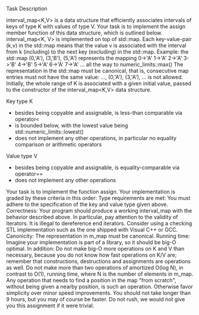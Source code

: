 Task Description

interval_map<K,V> is a data structure that efficiently associates intervals of keys of type K with values of type V. 
Your task is to implement the assign member function of this data structure, which is outlined below.
interval_map<K, V> is implemented on top of std::map.
Each key-value-pair (k,v) in the std::map means that the value v is associated with the interval from k (including) to the next key (excluding) in the std::map.
Example: the std::map (0,'A'), (3,'B'), (5,'A') represents the mapping
0->'A'
1->'A'
2->'A'
3->'B'
4->'B'
5->'A'
6->'A'
7->'A'
... all the way to numeric_limits<int>::max()
The representation in the std::map must be canonical, that is, consecutive map entries must not have the same value:
..., (0,'A'), (3,'A'), ... is not allowed. 
Initially, the whole range of K is associated with a given initial value, passed to the constructor of the interval_map<K,V> data structure.

Key type K
- besides being copyable and assignable, is less-than comparable via operator<
- is bounded below, with the lowest value being std::numeric_limits<K>::lowest()
- does not implement any other operations, in particular no equality comparison or arithmetic operators

Value type V
- besides being copyable and assignable, is equality-comparable via operator== 
- does not implement any other operations

Your task is to implement the function assign. Your implementation is graded by these criteria in this order:
Type requirements are met: You must adhere to the specification of the key and value type given above.
Correctness: Your program should produce a working interval_map with the behavior described above. In particular, pay attention to the validity of iterators. It is illegal to dereference end iterators. Consider using a checking STL implementation such as the one shipped with Visual C++ or GCC.
Canonicity: The representation in m_map must be canonical.
Running time: Imagine your implementation is part of a library, so it should be big-O optimal.
In addition:
Do not make big-O more operations on K and V than necessary, because you do not know how fast operations on K/V are; 
remember that constructions, destructions and assignments are operations as well.
Do not make more than two operations of amortized O(log N), in contrast to O(1), running time, where N is the number of elements in m_map. Any operation that needs to find a position in the map "from scratch", without being given a nearby position, is such an operation.
Otherwise favor simplicity over minor speed improvements.
You should not take longer than 9 hours, but you may of course be faster. Do not rush, we would not give you this assignment if it were trivial.
